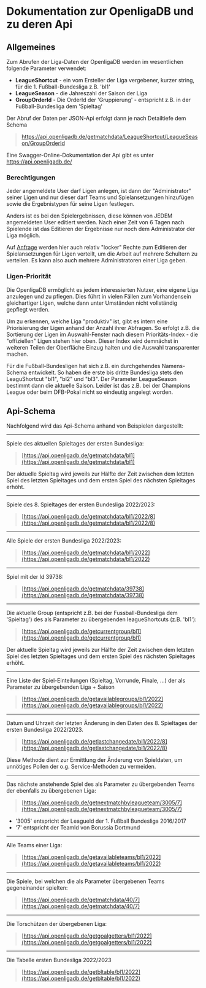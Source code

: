# Dokumentation zur OpenligaDB und zu deren Api

## Allgemeines

Zum Abrufen der Liga-Daten der OpenligaDB werden im wesentlichen folgende Parameter verwendet:
- **LeagueShortcut**  - ein vom Ersteller der Liga vergebener, kurzer string, für die 1. Fußball-Bundesliga z.B. 'bl1'
- **LeagueSeason** - die Jahreszahl der Saison der Liga
- **GroupOrderId** - Die OrderId der 'Gruppierung' - entspricht z.B. in der Fußball-Bundesliga dem 'Spieltag' 

Der Abruf der Daten per JSON-Api erfolgt dann je nach Detailtiefe dem Schema

> https://api.openligadb.de/getmatchdata/LeagueShortcut/LeagueSeason/GroupOrderId

Eine Swagger-Online-Dokumentation der Api gibt es unter https://api.openligadb.de/

### Berechtigungen
Jeder angemeldete User darf Ligen anlegen, ist dann der "Administrator" seiner Ligen und nur dieser darf Teams und Spielansetzungen hinzufügen sowie die Ergebnistypen für seine Ligen festlegen. 

Anders ist es bei den Spielergebnissen, diese können von JEDEM angemeldeten User editiert werden. Nach einer Zeit von 6 Tagen nach Spielende ist das Editieren der Ergebnisse nur noch dem Administrator der Liga möglich.

Auf [Anfrage](mailto:&#079;&#112;&#101;&#110;&#076;&#105;&#103;&#097;&#068;&#066;&#064;&#109;&#115;&#105;&#103;&#103;&#105;&#046;&#100;&#101;) werden hier auch relativ "locker" Rechte zum Editieren der Spielansetzungen für Ligen verteilt, um
die Arbeit auf mehrere Schultern zu verteilen. Es kann also auch mehrere Administratoren einer Liga geben.

### Ligen-Priorität
Die OpenligaDB ermöglicht es jedem interessierten Nutzer, eine eigene Liga anzulegen und zu pflegen. Dies führt in vielen
Fällen zum Vorhandensein gleichartiger Ligen, welche dann unter Umständen nicht vollständig gepflegt werden.

Um zu erkennen, welche Liga "produktiv" ist, gibt es intern eine Priorisierung der Ligen anhand der
Anzahl ihrer Abfragen. So erfolgt z.B. die Sortierung der Ligen im Auswahl-Fenster nach diesem
Prioritäts-Index - die "offiziellen" Ligen stehen hier oben. Dieser Index wird demnächst in weiteren Teilen
der Oberfläche Einzug halten und die Auswahl transparenter machen.

Für die Fußball-Bundesligen hat sich z.B. ein durchgehendes Namens-Schema entwickelt. So haben die erste bis
dritte Bundesliga stets den LeaguShortcut "bl1", "bl2" und "bl3". Der Parameter LeagueSeason bestimmt dann
die aktuelle Saison. Leider ist das z.B. bei der Champions League oder beim DFB-Pokal nicht so eindeutig
angelegt worden.


## Api-Schema
Nachfolgend wird das Api-Schema anhand von Beispielen dargestellt:

---
Spiele des aktuellen Spieltages der ersten Bundesliga:
> [https://api.openligadb.de/getmatchdata/bl1](https://api.openligadb.de/getmatchdata/bl1)

Der aktuelle Spieltag wird jeweils zur Hälfte der Zeit zwischen dem letzten Spiel des letzten Spieltages und dem ersten Spiel des nächsten Spieltages erhöht.

---
Spiele des 8. Spieltages der ersten Bundesliga 2022/2023:
> [https://api.openligadb.de/getmatchdata/bl1/2022/8](https://api.openligadb.de/getmatchdata/bl1/2022/8)

---
Alle Spiele der ersten Bundesliga 2022/2023:
> [https://api.openligadb.de/getmatchdata/bl1/2022](https://api.openligadb.de/getmatchdata/bl1/2022)

---
Spiel mit der Id 39738:
> [https://api.openligadb.de/getmatchdata/39738](https://api.openligadb.de/getmatchdata/39738)

---
Die aktuelle Group (entspricht z.B. bei der Fussball-Bundesliga dem 'Spieltag') des als Parameter zu übergebenden leagueShortcuts (z.B. 'bl1'):
> [https://api.openligadb.de/getcurrentgroup/bl1](https://api.openligadb.de/getcurrentgroup/bl1)

Der aktuelle Spieltag wird jeweils zur Hälfte der Zeit zwischen dem letzten Spiel des letzten Spieltages und dem ersten Spiel des nächsten Spieltages erhöht.


---
Eine Liste der Spiel-Einteilungen (Spieltag, Vorrunde, Finale, ...) der als Parameter zu übergebenden Liga + Saison
> [https://api.openligadb.de/getavailablegroups/bl1/2022](https://api.openligadb.de/getavailablegroups/bl1/2022)

---
Datum und Uhrzeit der letzten Änderung in den Daten des 8. Spieltages der ersten Bundesliga 2022/2023.
> [https://api.openligadb.de/getlastchangedate/bl1/2022/8](https://api.openligadb.de/getlastchangedate/bl1/2022/8)

Diese Methode dient zur Ermittlung der Änderung von Spieldaten, um unnötiges Pollen der o.g. Service-Methoden zu vermeiden.

---
Das nächste anstehende Spiel des als Parameter zu übergebenden Teams der ebenfalls zu übergebenen Liga:
> [https://api.openligadb.de/getnextmatchbyleagueteam/3005/7](https://api.openligadb.de/getnextmatchbyleagueteam/3005/7)

- '3005' entspricht der LeagueId der 1. Fußball Bundesliga 2016/2017
- '7' entspricht der TeamId von Borussia Dortmund

---
Alle Teams einer Liga:
> [https://api.openligadb.de/getavailableteams/bl1/2022](https://api.openligadb.de/getavailableteams/bl1/2022)


---
Die Spiele, bei welchen die als Parameter übergebenen Teams gegeneinander spielten:
> [https://api.openligadb.de/getmatchdata/40/7](https://api.openligadb.de/getmatchdata/40/7)

---
Die Torschützen der übergebenen Liga:
> [https://api.openligadb.de/getgoalgetters/bl1/2022](https://api.openligadb.de/getgoalgetters/bl1/2022)


---
Die Tabelle ersten Bundesliga 2022/2023
> [https://api.openligadb.de/getbltable/bl1/2022](https://api.openligadb.de/getbltable/bl1/2022)






